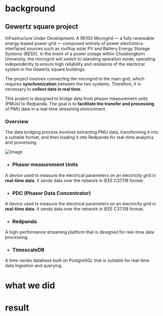 # background
## Gewertz square project
Infrastructure Under Development: A RE100 Microgrid — a fully renewable energy-based power grid — composed entirely of power electronics-interfaced sources such as rooftop solar PV and Battery Energy Storage Systems (BESS). In the event of a power outage within Chulalongkorn University, the microgrid will switch to islanding operation mode, operating independently to ensure high reliability and resilience of the electrical system in the Gewertz square buildings. 

The project involves connecting the microgrid to the main grid, which requires **synchronization** between the two systems. Therefore, it is necessary to **collect data in real time**.


This project is designed to bridge data from phasor measurement units (PMUs) to Redpanda. The goal is to **facilitate the transfer and processing** of PMU data in a real-time streaming environment.
### Overview
The data bridging process involves extracting PMU data, transforming it into a suitable format, and then loading it into Redpanda for real-time analytics and processing.

![Image](<https://github.com/user-attachments/assets/3b1ec6a9-7486-485f-ba60-60b3b424247a />)

- ### Phasor measurement Units
A device used to measure the electrical parameters on an electricity grid in **real-time data**. It sends data over the network in IEEE C37.118 format.

- ### PDC (Phasor Data Concentrator)

A device used to measure the electrical parameters on an electricity grid in **real-time data**. It sends data over the network in IEEE C37.118 format.

- ### Redpanda
A high-performance streaming platform that is designed for real-time data processing.

- ### TimescaleDB
A time-series database built on PostgreSQL that is suitable for real-time data ingestion and querying.

# what we did

# result
